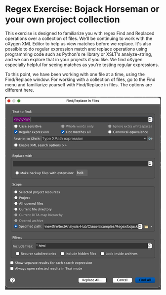 # Regex Exercise: Bojack Horseman or your own project collection

This exercise is designed to familiarize you with regex Find and Replaced operations over a collection of files. We'll be continuing to work with the oXygen XML Editor to help us view matches before we replace. It's also possible to do regular expression match and replace operations using programming code such as Python's re library or XSLT's analyze-string, and we can explore that in your projects if you like. We find oXygen especially helpful for seeing matches as you're testing regular expressions.

To this point, we have been working with one file at a time, using the Find/Replace window. For working with a collection of files, go to the Find menu and familiarize yourself with Find/Replace in files. The options are different here. 

<img width="600" alt="oxygenFindReplaceFiles" src="oxygenFindReplaceFiles.png">